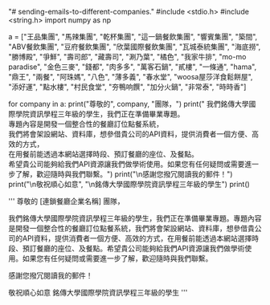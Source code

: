 "# sending-emails-to-different-companies." 
#include <stdio.h>
#include <string.h>
import numpy as np



a = ["王品集團", "馬辣集團", "乾杯集團", "這一鍋餐飲集團",
    "響賓集團",
    "築間",
    "ABV餐飲集團",
    "豆府餐飲集團",
    "欣葉國際餐飲集團",
    "瓦城泰統集團",
    "海底撈",
    "勝博殿",
    "爭鮮",
    "壽司郎",
    "藏壽司",
    "涮乃葉",
    "橘色",
    "我家牛排",
    "mo-mo paradise",
    "金色三麥",
    "錢都",
    "肉多多",
    "萬客石鍋",
    "貳樓",
    "一條通",
    "hama",
    "鼎王",
    "兩餐",
    "阿珠媽",
    "八色",
    "薄多義",
    "春水堂",
    "woosa屋莎洋食鬆餅屋",
    "添好運",
    "點水樓",
    "村民食堂",
    "夯鴨响饌",
    "加分火鍋",
    "非常泰",
    "時時香"]

for company in a:
    print("尊敬的", company, "團隊，")
    print("    我們銘傳大學國際學院資訊學程三年級的學生，我們正在準備畢業專題。\
    專題內容是開發一個整合性的餐廳訂位點餐系統，\
    我們將會架設網站、資料庫，想參借貴公司的API資料，提供消費者一個方便、高效的方式，\
    在用餐前能透過本網站選擇時段、預訂餐廳的座位、及餐點。\
    希望貴公司能夠給我們API資源讓我們做學術使用。如果您有任何疑問或需要進一步了解，歡迎隨時與我們聯繫。")
    print("\n感謝您撥冗閱讀我的郵件！")
    print("\n敬祝順心如意", "\n銘傳大學國際學院資訊學程三年級的學生")
    print()

    





'''
尊敬的 [連鎖餐廳企業名稱] 團隊，

我們銘傳大學國際學院資訊學程三年級的學生，我們正在準備畢業專題。專題內容是開發一個整合性的餐廳訂位點餐系統，我們將會架設網站、資料庫，想參借貴公司的API資料，提供消費者一個方便、高效的方式，在用餐前能透過本網站選擇時段、預訂餐廳的座位、及餐點。希望貴公司能夠給我們API資源讓我們做學術使用。如果您有任何疑問或需要進一步了解，歡迎隨時與我們聯繫。

感謝您撥冗閱讀我的郵件！

敬祝順心如意
銘傳大學國際學院資訊學程三年級的學生
'''

